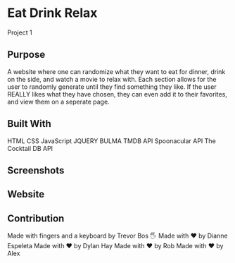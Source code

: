 # Eat Drink Relax
Project 1

## Purpose
A website where one can randomize what they want to eat for dinner, drink on the side, and watch a movie to relax with. Each section allows for the user to randomly
generate until they find something they like. If the user REALLY likes what they have chosen, they can even add it to their favorites, and view them on a seperate page.

## Built With
HTML
CSS
JavaScript
JQUERY
BULMA
TMDB API
Spoonacular API
The Cocktail DB API


## Screenshots

## Website

## Contribution
Made with fingers and a keyboard by Trevor Bos 🖐️
Made with ❤️ by Dianne Espeleta
Made with ❤️ by Dylan Hay
Made with ❤️ by Rob
Made with ❤️ by Alex
